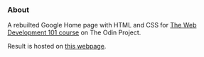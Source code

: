 ### About

A rebuilted Google Home page with HTML and CSS for [The Web Development 101 course](https://www.theodinproject.com/courses/web-development-101/lessons/html-css) on The Odin Project.

Result is hosted on [this webpage](https://cedricsoares.github.io/google-homepage-The-Odin-Project/). 
